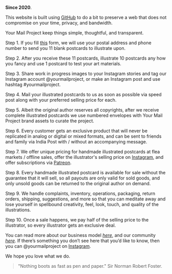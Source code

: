 **Since 2020**.

This website is built using <a href="https://www.github.com/kvshvlin" target="_blank">GitHub</a> to do a bit to preserve a web that does not compromise on your time, privacy, and bandwidth.

Your Mail Project keep things simple, thoughtful, and transparent.

Step 1. If you fill <a href="https://yourmailproject.typeform.com/to/krhWpQJZ" target="_blank">this</a> form, we will use your postal address and phone number to send you 11 blank postcards to illustrate upon.

Step 2. After you receive these 11 postcards, illustrate 10 postcards any how you fancy and use 1 postcard to test your art materials.

Step 3. Share work in progress images to your Instagram stories and tag our Instagram account @yourmailproject, or make an Instagram post and use hashtag #yourmailproject.

Step 4. Mail your illustrated postcards to us as soon as possible via speed post along with your preferred selling price for each.

Step 5. Albeit the original author reserves all copyrights, after we receive complete illustrated postcards we use numbered envelopes with Your Mail Project brand assets to curate the project.

Step 6. Every customer gets an exclusive product that will never be replicated in analog or digital or mixed formats, and can be sent to friends and family via India Post with / without an accompanying message.

Step 7. We offer unique pricing for handmade illustrated postcards at flea markets / offline sales, offer the illustrator's selling price on <a href="https://www.instagram.com/yourmailproject" target="_blank">Instagram</a>, and offer subscriptions via <a href="https://www.patreon.com/yourmailproject?fan_landing=true" target="_blank">Patreon</a>.

Step 8. Every handmade illustrated postcard is available for sale without the guarantee that it will sell, so all payouts are only valid for sold goods, and only unsold goods can be returned to the original author on demand.

Step 9. We handle complaints, inventory, operations, packaging, return orders, shipping, suggestions, and more so that you can meditate away and lose yourself in spellbound creativity, feel, look, touch, and quality of the illustrations.

Step 10. Once a sale happens, we pay half of the selling price to the illustrator, so every illustrator gets an exclusive deal.

You can read more about our business model [_here_](https://kvshvlin.github.io/yourmailproject/ourbusinessmodel.html), and our community [_here_](https://kvshvlin.github.io/yourmailproject/ourcommunity.html). If there’s something you don’t see here that you’d like to know, then you can @yourmailproject on <a href="https://www.instagram.com/yourmailproject" target="_blank">Instagram</a>.

We hope you love what we do.

> "Nothing boots as fast as pen and paper."
> Sir Norman Robert Foster.
